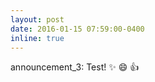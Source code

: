 ```yaml
---
layout: post
date: 2016-01-15 07:59:00-0400
inline: true
---
```


announcement_3: Test! :sparkles: :smile: :thumbsup:
